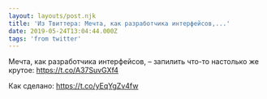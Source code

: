 ```yaml
---
layout: layouts/post.njk
title: 'Из Твиттера: Мечта, как разработчика интерфейсов,...'
date: 2019-05-24T13:04:44.000Z
tags: 'from twitter'
---
```



Мечта, как разработчика интерфейсов, – запилить что-то настолько же крутое: https://t.co/A37SuvGXf4

Как сделано: https://t.co/yEqYgZv4fw
